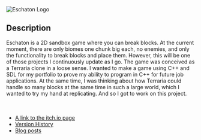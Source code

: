 <div class="content-box">
    <img src="{{ site.baseurl }}/assets/images/Eschaton/Title.png" alt="Eschaton Logo">
    <h2>Description</h2>
    <div>Eschaton is a 2D sandbox game where you can break blocks. At the current moment, there are only biomes one chunk big each, no enemies, and only the functionality to break blocks and place them. However, this will be one of those projects I continuously update as I go.
The game was conceived as a Terraria clone in a loose sense. I wanted to make a game using C++ and SDL for my portfolio to prove my ability to program in C++ for future job applications. At the same time, I was thinking about how Terraria could handle so many blocks at the same time in such a large world, which I wanted to try my hand at replicating. And so I got to work on this project.
</div>
<br><br>
<ul>
    <li><a href="https://shoudoesgames.itch.io/eschaton" target="_blank" rel="noopener noreferrer">A link to the itch.io page</a></li>
    <li><a href="{{ site.baseurl }}/pages/eschaton_versionhistory.html">Version History</a></li>
    <li><a href="{{ site.baseurl }}/tags/eschaton.html">Blog posts</a></li>
</ul>
</div>